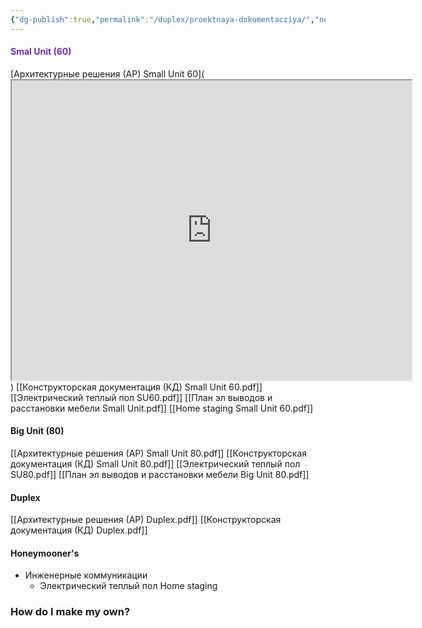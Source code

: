```yaml
---
{"dg-publish":true,"permalink":"/duplex/proektnaya-dokumentacziya/","noteIcon":"","updated":"2024-12-02T02:35:57.106+03:00"}
---
```



#### <span style="color:rgb(112, 48, 160)">Smal Unit (60)</span>

[Архитектурные решения (АР) Small Unit 60](<iframe src="https://drive.google.com/file/d/1J0Zvi0NJPQzW5GF7QVbRPaPRO4n2BNbW/preview" width="640" height="480" allow="autoplay"></iframe>) 
[[Конструкторская документация (КД) Small Unit 60.pdf]]
[[Электрический теплый пол SU60.pdf]]
[[План эл выводов и расстановки мебели Small Unit.pdf]]
[[Home staging Small Unit 60.pdf]]


#### Big Unit (80) 
[[Архитектурные решения (АР) Small Unit 80.pdf]]
[[Конструкторская документация (КД) Small Unit 80.pdf]]
[[Электрический теплый пол SU80.pdf]]
[[План эл выводов и расстановки мебели Big Unit 80.pdf]]

#### Duplex
[[Архитектурные решения (АР) Duplex.pdf]]
[[Конструкторская документация (КД) Duplex.pdf]]


#### Honeymooner's


- Инженерные коммуникации
  - Электрический теплый пол
Home staging
### How do I make my own?

